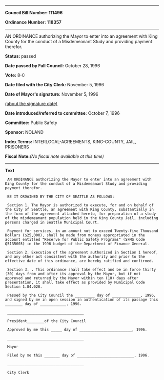 

********

**Council Bill Number: 111496**
   
**Ordinance Number: 118357**
********

 AN ORDINANCE authorizing the Mayor to enter into an agreement with King County for the conduct of a Misdemeanant Study and providing payment therefor.

**Status:** passed
   
**Date passed by Full Council:** October 28, 1996
   
**Vote:** 8-0
   
**Date filed with the City Clerk:** November 5, 1996
   
**Date of Mayor's signature:** November 5, 1996
   
[(about the signature date)](/~public/approvaldate.htm)
   
   
   
**Date introduced/referred to committee:** October 7, 1996
   
**Committee:** Public Safety
   
**Sponsor:** NOLAND
   
   
**Index Terms:** INTERLOCAL-AGREEMENTS, KING-COUNTY, JAIL, PRISONERS

**Fiscal Note:**_(No fiscal note available at this time)_

********

**Text**
   
```
 AN ORDINANCE authorizing the Mayor to enter into an agreement with King County for the conduct of a Misdemeanant Study and providing payment therefor.

 BE IT ORDAINED BY THE CITY OF SEATTLE AS FOLLOWS:

 Section 1. The Mayor is authorized to execute, for and on behalf of the City of Seattle, an agreement with King County, substantially in the form of the agreement attached hereto, for preparation of a study of the misdemeanant population held in the King County Jail, including persons charged in Seattle Municipal Court.

 Payment for services, in an amount not to exceed Twenty-five Thousand Dollars ($25,000), shall be made from moneys appropriated in the account entitled "Reserve for Public Safety Programs" (SFMS Code Q5135003) in the 1996 budget of the Department of Finance General.

 Section 2. Execution of the agreement authorized in Section 1 hereof, and any other act consistent with the authority and prior to the effective date of this ordinance, are hereby ratified and confirmed.

 Section 3. . This ordinance shall take effect and be in force thirty (30) days from and after its approval by the Mayor, but if not approved and returned by the Mayor within ten (10) days after presentation, it shall take effect as provided by Municipal Code Section 1.04.020.

 Passed by the City Council the _________ day of _____________, 1996, and signed by me in open session in authentication of its passage this ________ day of ____________, 1996.

 ___________________________________

 President________of the City Council

 Approved by me this _____ day of ________________________, 1996.

 ___________________________________

 Mayor

 Filed by me this _______ day of __________________________, 1996.

 ___________________________________

 City Clerk

```
